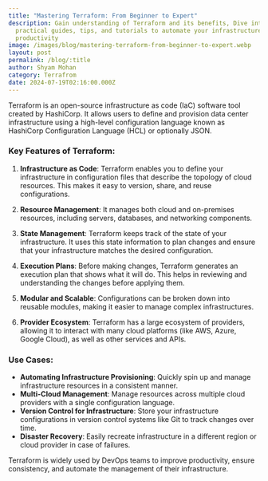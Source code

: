 ```yaml
---
title: "Mastering Terraform: From Beginner to Expert"
description: Gain understanding of Terraform and its benefits, Dive into
  practical guides, tips, and tutorials to automate your infrastructure, enhance
  productivity
image: /images/blog/mastering-terraform-from-beginner-to-expert.webp
layout: post
permalink: /blog/:title
author: Shyam Mohan
category: Terrafrom
date: 2024-07-19T02:16:00.000Z
---
```

Terraform is an open-source infrastructure as code (IaC) software tool created by HashiCorp. It allows users to define and provision data center infrastructure using a high-level configuration language known as HashiCorp Configuration Language (HCL) or optionally JSON.

### Key Features of Terraform:

1.  **Infrastructure as Code**: Terraform enables you to define your infrastructure in configuration files that describe the topology of cloud resources. This makes it easy to version, share, and reuse configurations.
    
2.  **Resource Management**: It manages both cloud and on-premises resources, including servers, databases, and networking components.
    
3.  **State Management**: Terraform keeps track of the state of your infrastructure. It uses this state information to plan changes and ensure that your infrastructure matches the desired configuration.
    
4.  **Execution Plans**: Before making changes, Terraform generates an execution plan that shows what it will do. This helps in reviewing and understanding the changes before applying them.
    
5.  **Modular and Scalable**: Configurations can be broken down into reusable modules, making it easier to manage complex infrastructures.
    
6.  **Provider Ecosystem**: Terraform has a large ecosystem of providers, allowing it to interact with many cloud platforms (like AWS, Azure, Google Cloud), as well as other services and APIs.
    

### Use Cases:

-   **Automating Infrastructure Provisioning**: Quickly spin up and manage infrastructure resources in a consistent manner.
-   **Multi-Cloud Management**: Manage resources across multiple cloud providers with a single configuration language.
-   **Version Control for Infrastructure**: Store your infrastructure configurations in version control systems like Git to track changes over time.
-   **Disaster Recovery**: Easily recreate infrastructure in a different region or cloud provider in case of failures.

Terraform is widely used by DevOps teams to improve productivity, ensure consistency, and automate the management of their infrastructure.
